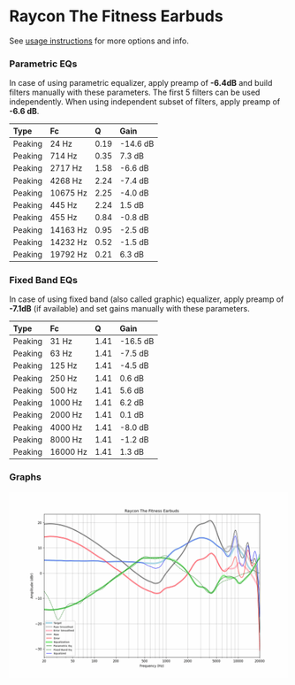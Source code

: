 # Raycon The Fitness Earbuds
See [usage instructions](https://github.com/jaakkopasanen/AutoEq#usage) for more options and info.

### Parametric EQs
In case of using parametric equalizer, apply preamp of **-6.4dB** and build filters manually
with these parameters. The first 5 filters can be used independently.
When using independent subset of filters, apply preamp of **-6.6 dB**.

| Type    | Fc       |    Q | Gain     |
|:--------|:---------|:-----|:---------|
| Peaking | 24 Hz    | 0.19 | -14.6 dB |
| Peaking | 714 Hz   | 0.35 | 7.3 dB   |
| Peaking | 2717 Hz  | 1.58 | -6.6 dB  |
| Peaking | 4268 Hz  | 2.24 | -7.4 dB  |
| Peaking | 10675 Hz | 2.25 | -4.0 dB  |
| Peaking | 445 Hz   | 2.24 | 1.5 dB   |
| Peaking | 455 Hz   | 0.84 | -0.8 dB  |
| Peaking | 14163 Hz | 0.95 | -2.5 dB  |
| Peaking | 14232 Hz | 0.52 | -1.5 dB  |
| Peaking | 19792 Hz | 0.21 | 6.3 dB   |

### Fixed Band EQs
In case of using fixed band (also called graphic) equalizer, apply preamp of **-7.1dB**
(if available) and set gains manually with these parameters.

| Type    | Fc       |    Q | Gain     |
|:--------|:---------|:-----|:---------|
| Peaking | 31 Hz    | 1.41 | -16.5 dB |
| Peaking | 63 Hz    | 1.41 | -7.5 dB  |
| Peaking | 125 Hz   | 1.41 | -4.5 dB  |
| Peaking | 250 Hz   | 1.41 | 0.6 dB   |
| Peaking | 500 Hz   | 1.41 | 5.6 dB   |
| Peaking | 1000 Hz  | 1.41 | 6.2 dB   |
| Peaking | 2000 Hz  | 1.41 | 0.1 dB   |
| Peaking | 4000 Hz  | 1.41 | -8.0 dB  |
| Peaking | 8000 Hz  | 1.41 | -1.2 dB  |
| Peaking | 16000 Hz | 1.41 | 1.3 dB   |

### Graphs
![](./Raycon%20The%20Fitness%20Earbuds.png)